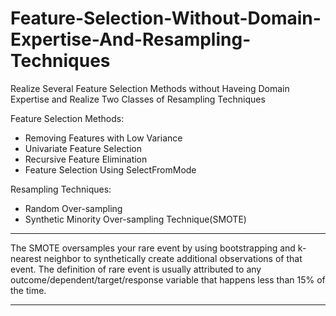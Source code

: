# Feature-Selection-Without-Domain-Expertise-And-Resampling-Techniques
Realize Several Feature Selection Methods without Haveing Domain Expertise and Realize Two Classes of Resampling Techniques

Feature Selection Methods:

* Removing Features with Low Variance    
*  Univariate Feature Selection
*  Recursive Feature Elimination    
* Feature Selection Using SelectFromMode

Resampling Techniques:
* Random Over-sampling
* Synthetic Minority Over-sampling Technique(SMOTE)


***
The SMOTE oversamples your rare event by using bootstrapping and k-nearest neighbor to synthetically create additional observations of that event. The definition of rare event is usually attributed to any outcome/dependent/target/response variable that happens less than 15% of the time. 
***
